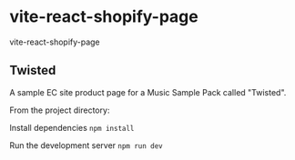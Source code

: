 # vite-react-shopify-page
vite-react-shopify-page
## Twisted
A sample EC site product page for a Music Sample Pack called "Twisted".

From the project directory:

Install dependencies
`npm install`

Run the development server
`npm run dev`
